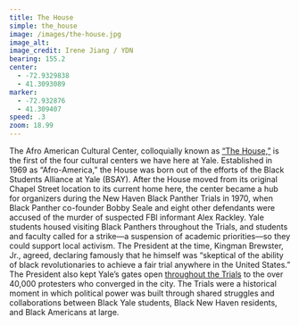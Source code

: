 ```yaml
---
title: The House
simple: the_house
image: /images/the-house.jpg
image_alt:
image_credit: Irene Jiang / YDN
bearing: 155.2
center:
  - -72.9329838
  - 41.3093089
marker: 
  - -72.932876
  - 41.309407
speed: .3
zoom: 18.99
---
```


The Afro American Cultural Center, colloquially known as [“The House,”](https://afam.yalecollege.yale.edu/about-house/history) is the first of the four cultural centers we have here at Yale. Established in 1969 as “Afro-America,” the House was born out of the efforts of the Black Students Alliance at Yale (BSAY). After the House moved from its original Chapel Street location to its current home here, the center became a hub for organizers during the New Haven Black Panther Trials in 1970, when Black Panther co-founder Bobby Seale and eight other defendants were accused of the murder of suspected FBI informant Alex Rackley. Yale students housed visiting Black Panthers throughout the Trials, and students and faculty called for a strike—a suspension of academic priorities—so they could support local activism. The President at the time, Kingman Brewster, Jr., agreed, declaring famously that he himself was “skeptical of the ability of black revolutionaries to achieve a fair trial anywhere in the United States.” The President also kept Yale’s gates open [throughout the Trials](https://news.yale.edu/2018/06/13/yale-panelists-recall-may-day-rally-transformed-campus-and-history) to the over 40,000 protesters who converged in the city. The Trials were a historical moment in which political power was built through shared struggles and collaborations between Black Yale students, Black New Haven residents, and Black Americans at large.
